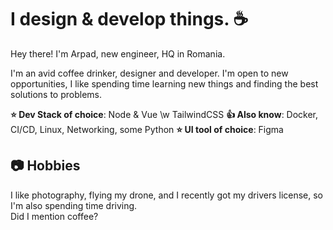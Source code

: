 # I design & develop things. ☕

Hey there! I'm Arpad, new engineer, HQ in Romania.

I'm an avid coffee drinker, designer and developer. I'm open to new opportunities, I like spending time learning new things and finding the best solutions to problems.

**⭐ Dev Stack of choice**: Node & Vue \w TailwindCSS
**👍 Also know**: Docker, CI/CD, Linux, Networking, some Python
**⭐ UI tool of choice**: Figma

## 📷 Hobbies

I like photography, flying my drone, and I recently got my drivers license, so I'm also spending time driving.  
Did I mention coffee?
